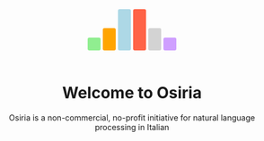 <style>
.vertical-text {
    writing-mode: vertical-lr;
    text-orientation: upright;
    background-color:red;
}
</style>
<center>
<body>
<span class="vertical-text" style="background-color:lightgreen;border-radius: 3px;padding: 3px;"> </span>
<span class="vertical-text" style="background-color:orange;border-radius: 3px;padding: 3px;">  </span>
<span class="vertical-text" style="background-color:lightblue;border-radius: 3px;padding: 3px;">    </span>
<span class="vertical-text" style="background-color:tomato;border-radius: 3px;padding: 3px;">    </span>
<span class="vertical-text" style="background-color:lightgrey;border-radius: 3px;padding: 3px;">  </span>
<span class="vertical-text" style="background-color:#CF9FFF;border-radius: 3px;padding: 3px;"> </span>
</body>
</center>
<br>
<center><h1>Welcome to Osiria</h1></center>
<center><p>Osiria is a non-commercial, no-profit initiative for natural language processing in Italian</p></center>
